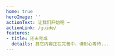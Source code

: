 ```yaml
---
home: true
heroImage: ''
actionText: 让我们开始吧 →
actionLink: /guide/
features:
- title: 还未完成
  details: 其它内容正在完善中，请耐心等待...
---
```


